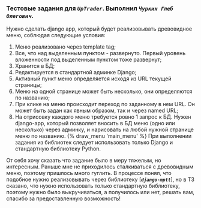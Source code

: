 ### Тестовые задания для ***`UpTrader`***. Выполнил ***`Чуркин Глеб Олегович`***. 
            
Нужно сделать django app, который будет реализовывать древовидное меню, соблюдая
следующие условия:
1) Меню реализовано через template tag;
2) Все, что над выделенным пунктом - развернуто. Первый уровень вложенности под
выделенным пунктом тоже развернут;
3) Хранится в БД;
4) Редактируется в стандартной админке Django;
5) Активный пункт меню определяется исходя из URL текущей страницы;
6) Меню на одной странице может быть несколько, они определяются по названию;
7) При клике на меню происходит переход по заданному в нем URL. Он может быть задан как
явным образом, так и через named URL;
8) На отрисовку каждого меню требуется ровно 1 запрос к БД.
Нужен django-app, который позволяет вносить в БД меню (одно или несколько) через
админку, и нарисовать на любой нужной странице меню по названию.
{% draw_menu 'main_menu' %}
При выполнении задания из библиотек следует использовать только Django и стандартную
библиотеку Python.


От себя хочу сказать что задание было в меру тяжелым, но интересным. Раньше мне не приходилось сталкиваться с древовидным меню, поэтому пришлось много гуглить. В процессе понял, что подобное нужно реализовывать через библиотеку [***`django-mptt`***], но в ТЗ сказано, что нужно использовать только стандартную библиотеку, поэтому нужно было выкручиваться, а получилось или нет, решать вам, спасибо за предоставленную возможность!
